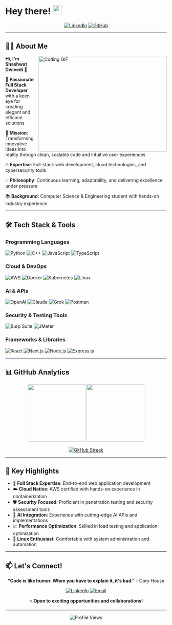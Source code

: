 # Hey there! <img src="https://media.giphy.com/media/hvRJCLFzcasrR4ia7z/giphy.gif" width="28px" height="28px">

<div align="center">
  
[![LinkedIn](https://img.shields.io/badge/LinkedIn-0077B5?style=for-the-badge&logo=linkedin&logoColor=white)](https://www.linkedin.com/in/shashwat-dwivedi-181577a8/)
[![GitHub](https://img.shields.io/badge/GitHub-100000?style=for-the-badge&logo=github&logoColor=white)](https://github.com/1999matrix)

</div>

---

## 👨‍💻 About Me

<img align="right" alt="Coding GIF" src="https://media.giphy.com/media/mrXQbQaV1H6fQT2XHc/giphy.gif" width="400" height="300" />

**Hi, I'm Shashwat Dwivedi** 👋

🚀 **Passionate Full Stack Developer** with a keen eye for creating elegant and efficient solutions

🎯 **Mission**: Transforming innovative ideas into reality through clean, scalable code and intuitive user experiences

🔥 **Expertise**: Full-stack web development, cloud technologies, and cybersecurity tools

💡 **Philosophy**: Continuous learning, adaptability, and delivering excellence under pressure

📚 **Background**: Computer Science & Engineering student with hands-on industry experience

---

## 🛠️ Tech Stack & Tools

### **Programming Languages**
<div align="left">
  <img src="https://img.shields.io/badge/Python-3776AB?style=for-the-badge&logo=python&logoColor=white" alt="Python"/>
  <img src="https://img.shields.io/badge/C++-00599C?style=for-the-badge&logo=cplusplus&logoColor=white" alt="C++"/>
  <img src="https://img.shields.io/badge/JavaScript-F7DF1E?style=for-the-badge&logo=javascript&logoColor=black" alt="JavaScript"/>
  <img src="https://img.shields.io/badge/TypeScript-007ACC?style=for-the-badge&logo=typescript&logoColor=white" alt="TypeScript"/>
</div>

### **Cloud & DevOps**
<div align="left">
  <img src="https://img.shields.io/badge/AWS-232F3E?style=for-the-badge&logo=amazon-aws&logoColor=white" alt="AWS"/>
  <img src="https://img.shields.io/badge/Docker-2496ED?style=for-the-badge&logo=docker&logoColor=white" alt="Docker"/>
  <img src="https://img.shields.io/badge/Kubernetes-326CE5?style=for-the-badge&logo=kubernetes&logoColor=white" alt="Kubernetes"/>
  <img src="https://img.shields.io/badge/Linux-FCC624?style=for-the-badge&logo=linux&logoColor=black" alt="Linux"/>
</div>

### **AI & APIs**
<div align="left">
  <img src="https://img.shields.io/badge/OpenAI-412991?style=for-the-badge&logo=openai&logoColor=white" alt="OpenAI"/>
  <img src="https://img.shields.io/badge/Claude-FF6B35?style=for-the-badge&logo=anthropic&logoColor=white" alt="Claude"/>
  <img src="https://img.shields.io/badge/Grok-000000?style=for-the-badge&logo=x&logoColor=white" alt="Grok"/>
  <img src="https://img.shields.io/badge/Postman-FF6C37?style=for-the-badge&logo=postman&logoColor=white" alt="Postman"/>
</div>

### **Security & Testing Tools**
<div align="left">
  <img src="https://img.shields.io/badge/Burp_Suite-FF6633?style=for-the-badge&logo=burpsuite&logoColor=white" alt="Burp Suite"/>
  <img src="https://img.shields.io/badge/JMeter-D22128?style=for-the-badge&logo=apache-jmeter&logoColor=white" alt="JMeter"/>
</div>

### **Frameworks & Libraries**
<div align="left">
  <img src="https://img.shields.io/badge/React-20232A?style=for-the-badge&logo=react&logoColor=61DAFB" alt="React"/>
  <img src="https://img.shields.io/badge/Next.js-000000?style=for-the-badge&logo=nextdotjs&logoColor=white" alt="Next.js"/>
  <img src="https://img.shields.io/badge/Node.js-43853D?style=for-the-badge&logo=node.js&logoColor=white" alt="Node.js"/>
  <img src="https://img.shields.io/badge/Express.js-404D59?style=for-the-badge&logo=express&logoColor=white" alt="Express.js"/>
</div>

---

## 📊 GitHub Analytics

<div align="center">
  
  <img height="180em" src="https://github-readme-stats.vercel.app/api?username=1999matrix&show_icons=true&theme=tokyonight&include_all_commits=true&count_private=true"/>
  <img height="180em" src="https://github-readme-stats.vercel.app/api/top-langs/?username=1999matrix&layout=compact&theme=tokyonight"/>

</div>

<div align="center">
  
  [![GitHub Streak](https://github-readme-streak-stats.herokuapp.com/?user=1999matrix&theme=tokyonight)](https://github.com/1999matrix)

</div>

---

## 🌟 Key Highlights

- 🔧 **Full Stack Expertise**: End-to-end web application development
- ☁️ **Cloud Native**: AWS certified with hands-on experience in containerization
- 🛡️ **Security Focused**: Proficient in penetration testing and security assessment tools
- 🤖 **AI Integration**: Experience with cutting-edge AI APIs and implementations
- 📈 **Performance Optimization**: Skilled in load testing and application optimization
- 🐧 **Linux Enthusiast**: Comfortable with system administration and automation

---

## 📫 Let's Connect!

<div align="center">

**"Code is like humor. When you have to explain it, it's bad."** - Cory House

[![LinkedIn](https://img.shields.io/badge/LinkedIn-Connect-blue?style=for-the-badge&logo=linkedin)](https://www.linkedin.com/in/shashwat-dwivedi-181577a8/)
[![Email](https://img.shields.io/badge/Email-Contact-red?style=for-the-badge&logo=gmail)](mailto:your.email@example.com)

⭐️ **Open to exciting opportunities and collaborations!**

</div>

---

<div align="center">
  
  ![Profile Views](https://komarev.com/ghpvc/?username=1999matrix&color=blueviolet&style=for-the-badge)
  
</div> 
